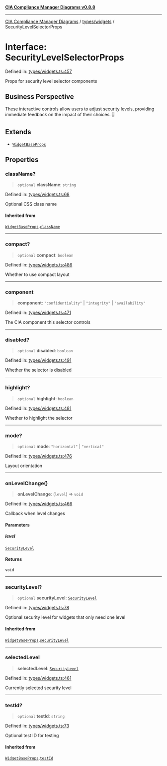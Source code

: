 [**CIA Compliance Manager Diagrams v0.8.8**](../../../README.md)

***

[CIA Compliance Manager Diagrams](../../../modules.md) / [types/widgets](../README.md) / SecurityLevelSelectorProps

# Interface: SecurityLevelSelectorProps

Defined in: [types/widgets.ts:457](https://github.com/Hack23/cia-compliance-manager/blob/88094f2c4c350fd10a1e440c3eab70aedd819944/src/types/widgets.ts#L457)

Props for security level selector components

## Business Perspective

These interactive controls allow users to adjust security levels,
providing immediate feedback on the impact of their choices. 🎚️

## Extends

- [`WidgetBaseProps`](WidgetBaseProps.md)

## Properties

### className?

> `optional` **className**: `string`

Defined in: [types/widgets.ts:68](https://github.com/Hack23/cia-compliance-manager/blob/88094f2c4c350fd10a1e440c3eab70aedd819944/src/types/widgets.ts#L68)

Optional CSS class name

#### Inherited from

[`WidgetBaseProps`](WidgetBaseProps.md).[`className`](WidgetBaseProps.md#classname)

***

### compact?

> `optional` **compact**: `boolean`

Defined in: [types/widgets.ts:486](https://github.com/Hack23/cia-compliance-manager/blob/88094f2c4c350fd10a1e440c3eab70aedd819944/src/types/widgets.ts#L486)

Whether to use compact layout

***

### component

> **component**: `"confidentiality"` \| `"integrity"` \| `"availability"`

Defined in: [types/widgets.ts:471](https://github.com/Hack23/cia-compliance-manager/blob/88094f2c4c350fd10a1e440c3eab70aedd819944/src/types/widgets.ts#L471)

The CIA component this selector controls

***

### disabled?

> `optional` **disabled**: `boolean`

Defined in: [types/widgets.ts:491](https://github.com/Hack23/cia-compliance-manager/blob/88094f2c4c350fd10a1e440c3eab70aedd819944/src/types/widgets.ts#L491)

Whether the selector is disabled

***

### highlight?

> `optional` **highlight**: `boolean`

Defined in: [types/widgets.ts:481](https://github.com/Hack23/cia-compliance-manager/blob/88094f2c4c350fd10a1e440c3eab70aedd819944/src/types/widgets.ts#L481)

Whether to highlight the selector

***

### mode?

> `optional` **mode**: `"horizontal"` \| `"vertical"`

Defined in: [types/widgets.ts:476](https://github.com/Hack23/cia-compliance-manager/blob/88094f2c4c350fd10a1e440c3eab70aedd819944/src/types/widgets.ts#L476)

Layout orientation

***

### onLevelChange()

> **onLevelChange**: (`level`) => `void`

Defined in: [types/widgets.ts:466](https://github.com/Hack23/cia-compliance-manager/blob/88094f2c4c350fd10a1e440c3eab70aedd819944/src/types/widgets.ts#L466)

Callback when level changes

#### Parameters

##### level

[`SecurityLevel`](../../cia/type-aliases/SecurityLevel.md)

#### Returns

`void`

***

### securityLevel?

> `optional` **securityLevel**: [`SecurityLevel`](../../cia/type-aliases/SecurityLevel.md)

Defined in: [types/widgets.ts:78](https://github.com/Hack23/cia-compliance-manager/blob/88094f2c4c350fd10a1e440c3eab70aedd819944/src/types/widgets.ts#L78)

Optional security level for widgets that only need one level

#### Inherited from

[`WidgetBaseProps`](WidgetBaseProps.md).[`securityLevel`](WidgetBaseProps.md#securitylevel)

***

### selectedLevel

> **selectedLevel**: [`SecurityLevel`](../../cia/type-aliases/SecurityLevel.md)

Defined in: [types/widgets.ts:461](https://github.com/Hack23/cia-compliance-manager/blob/88094f2c4c350fd10a1e440c3eab70aedd819944/src/types/widgets.ts#L461)

Currently selected security level

***

### testId?

> `optional` **testId**: `string`

Defined in: [types/widgets.ts:73](https://github.com/Hack23/cia-compliance-manager/blob/88094f2c4c350fd10a1e440c3eab70aedd819944/src/types/widgets.ts#L73)

Optional test ID for testing

#### Inherited from

[`WidgetBaseProps`](WidgetBaseProps.md).[`testId`](WidgetBaseProps.md#testid)
